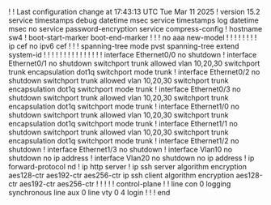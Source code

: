 
!
! Last configuration change at 17:43:13 UTC Tue Mar 11 2025
!
version 15.2
service timestamps debug datetime msec
service timestamps log datetime msec
no service password-encryption
service compress-config
!
hostname sw4
!
boot-start-marker
boot-end-marker
!
!
!
no aaa new-model
!
!
!
!
!
!
!
!
ip cef
no ipv6 cef
!
!
!
spanning-tree mode pvst
spanning-tree extend system-id
!
!
! 
!
!
!
!
!
!
!
!
!
!
!
!
interface Ethernet0/0
 no shutdown
!
interface Ethernet0/1
 no shutdown
 switchport trunk allowed vlan 10,20,30
 switchport trunk encapsulation dot1q
 switchport mode trunk
!
interface Ethernet0/2
 no shutdown
 switchport trunk allowed vlan 10,20,30
 switchport trunk encapsulation dot1q
 switchport mode trunk
!
interface Ethernet0/3
 no shutdown
 switchport trunk allowed vlan 10,20,30
 switchport trunk encapsulation dot1q
 switchport mode trunk
!
interface Ethernet1/0
 no shutdown
 switchport trunk allowed vlan 10,20,30
 switchport trunk encapsulation dot1q
 switchport mode trunk
!
interface Ethernet1/1
 no shutdown
 switchport trunk allowed vlan 10,20,30
 switchport trunk encapsulation dot1q
 switchport mode trunk
!
interface Ethernet1/2
 no shutdown
!
interface Ethernet1/3
 no shutdown
!
interface Vlan10
 no shutdown
 no ip address
!
interface Vlan20
 no shutdown
 no ip address
!
ip forward-protocol nd
!
ip http server
!
ip ssh server algorithm encryption aes128-ctr aes192-ctr aes256-ctr
ip ssh client algorithm encryption aes128-ctr aes192-ctr aes256-ctr
!
!
!
!
!
control-plane
!
!
line con 0
 logging synchronous
line aux 0
line vty 0 4
 login
!
!
!
end
